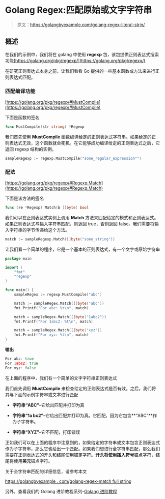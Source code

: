 # Golang Regex:匹配原始或文字字符串

> 原文：<https://golangbyexample.com/golang-regex-literal-strin/>

## **概述**

在我们的示例中，我们将在 golang 中使用 **regexp** 包，该包提供正则表达式搜索功能[https://golang.org/pkg/regexp/](https://golang.org/pkg/regexp/)

在研究正则表达式本身之前，让我们看看 Go 提供的一些基本函数或方法来进行正则表达式匹配。

### **匹配编译功能**

[https://golang.org/pkg/regexp/#MustCompile](https://golang.org/pkg/regexp/#MustCompile)

下面是函数的签名

```go
func MustCompile(str string) *Regexp
```

我们首先使用 **MustCompile** 函数编译给定的正则表达式字符串。如果给定的正则表达式无效，这个函数就会死机。在它能够成功编译给定的正则表达式之后，它返回 regexp 结构的实例。

```go
sampleRegexp := regexp.MustCompile("some_regular_expression"")
```

### **配法**

[https://golang.org/pkg/regexp/#Regexp.Match](https://golang.org/pkg/regexp/#Regexp.Match)

下面是该方法的签名

```go
func (re *Regexp) Match(b []byte) bool
```

我们可以在正则表达式实例上调用 **Match** 方法来匹配给定的模式和正则表达式。如果正则表达式与输入字符串匹配，则返回 true，否则返回 false。我们需要将输入字符串的字节传递给这个方法。

```go
match := sampleRegexp.Match([]byte("some_string"))
```

让我们看一个简单的程序，它是一个基本的正则表达式，有一个文字或原始字符串

```go
package main

import (
	"fmt"
	"regexp"
)

func main() {
	sampleRegex := regexp.MustCompile("abc")

	match := sampleRegex.Match([]byte("abc"))
	fmt.Printf("For abc: %t\n", match)

	match = sampleRegex.Match([]byte("1abc2"))
	fmt.Printf("For 1abc2: %t\n", match)

	match = sampleRegex.Match([]byte("xyz"))
	fmt.Printf("For xyz: %t\n", match)
}
```

**输出**

```go
For abc: true
For 1abc2: true
For xyz: false
```

在上面的程序中，我们有一个简单的文字字符串正则表达式

我们首先调用 **MustCompile** 来检查给定的正则表达式是否有效。之后，我们将其与下面的示例字符串或文本进行匹配

*   **字符串“ABC”**–它给出匹配并打印为真

*   **字符串“1a bc2”**–它给出匹配并打印为真。它匹配，因为它包含**“ABC”**作为子字符串。

*   **字符串“XYZ”**–它不匹配，打印错误

正如我们可以在上面的程序中注意到的，如果给定的字符串或文本包含正则表达式作为子字符串，那么它也给出一个匹配。如果我们想进行全字符串匹配，那么我们需要在正则表达式的开头和结尾使用锚定字符。**开头将使用插入符号**锚点字符，结尾将使用**美元**锚点字符。

关于全字符串匹配的详细信息，请参考本文

[https://golangbyexample . com/golang-regex-match full string](https://golangbyexample.com/golang-regex-match-full-string/)

另外，查看我们的 Golang 进阶教程系列–[<u>Golang 进阶教程</u>](https://golangbyexample.com/golang-comprehensive-tutorial/)
